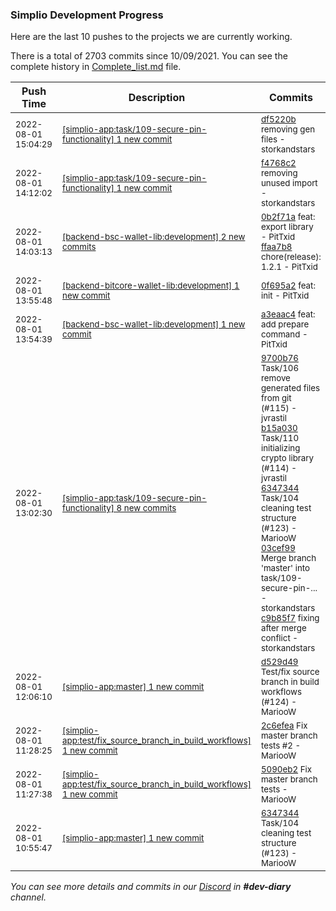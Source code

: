 
### Simplio Development Progress

Here are the last 10 pushes to the projects we are currently working.

There is a total of 2703 commits since 10/09/2021. You can see the complete history in
 [Complete_list.md](Complete_list.md) file.

| Push Time | Description | Commits |
| --- | --- | --- |
| <sub>2022-08-01 15:04:29</sub> | <sub>[[simplio-app:task/109\-secure\-pin\-functionality] 1 new commit](https://github.com/SimplioOfficial/simplio-app/commit/df5220b556f7df94cc1449478d0255bd4aaec3f9)</sub> | <sub>[df5220b](https://github.com/SimplioOfficial/simplio-app/commit/df5220b556f7df94cc1449478d0255bd4aaec3f9) removing gen files - storkandstars</sub> |
| <sub>2022-08-01 14:12:02</sub> | <sub>[[simplio-app:task/109\-secure\-pin\-functionality] 1 new commit](https://github.com/SimplioOfficial/simplio-app/commit/f4768c29fdc87bc6c8e4074db09c996ddc91e4bc)</sub> | <sub>[f4768c2](https://github.com/SimplioOfficial/simplio-app/commit/f4768c29fdc87bc6c8e4074db09c996ddc91e4bc) removing unused import - storkandstars</sub> |
| <sub>2022-08-01 14:03:13</sub> | <sub>[[backend-bsc-wallet-lib:development] 2 new commits](https://github.com/SimplioOfficial/backend-bsc-wallet-lib/compare/a3eaac4404c1...ffaa7b86841c)</sub> | <sub>[0b2f71a](https://github.com/SimplioOfficial/backend-bsc-wallet-lib/commit/0b2f71ab065e8b45ffcea8474fce0e34b87f4d2c) feat: export library - PitTxid<br>[ffaa7b8](https://github.com/SimplioOfficial/backend-bsc-wallet-lib/commit/ffaa7b86841c74ce8e2682dc6156b8c4a5a53c6b) chore(release): 1.2.1 - PitTxid</sub> |
| <sub>2022-08-01 13:55:48</sub> | <sub>[[backend-bitcore-wallet-lib:development] 1 new commit](https://github.com/SimplioOfficial/backend-bitcore-wallet-lib/commit/0f695a2514caec45be815937cb7e2b352b833399)</sub> | <sub>[0f695a2](https://github.com/SimplioOfficial/backend-bitcore-wallet-lib/commit/0f695a2514caec45be815937cb7e2b352b833399) feat: init - PitTxid</sub> |
| <sub>2022-08-01 13:54:39</sub> | <sub>[[backend-bsc-wallet-lib:development] 1 new commit](https://github.com/SimplioOfficial/backend-bsc-wallet-lib/commit/a3eaac4404c1ea619c7ab06eb94b4c19f30324d6)</sub> | <sub>[a3eaac4](https://github.com/SimplioOfficial/backend-bsc-wallet-lib/commit/a3eaac4404c1ea619c7ab06eb94b4c19f30324d6) feat: add prepare command - PitTxid</sub> |
| <sub>2022-08-01 13:02:30</sub> | <sub>[[simplio-app:task/109\-secure\-pin\-functionality] 8 new commits](https://github.com/SimplioOfficial/simplio-app/compare/b8fd4db3e53c...937565f6cfb9)</sub> | <sub>[9700b76](https://github.com/SimplioOfficial/simplio-app/commit/9700b76d1c37bde6e74fafeb60d57a9959b2ffaf) Task/106 remove generated files from git (#115) - jvrastil<br>[b15a030](https://github.com/SimplioOfficial/simplio-app/commit/b15a030a262e2046ce71f99b72cc8376423aaa1c) Task/110 initializing crypto library (#114) - jvrastil<br>[6347344](https://github.com/SimplioOfficial/simplio-app/commit/6347344dc9696cb88e40410c83ffe5d04015bafc) Task/104 cleaning test structure (#123) - MariooW<br>[03cef99](https://github.com/SimplioOfficial/simplio-app/commit/03cef9944ce4e36d7bc9f53a0a2024db12b945ae) Merge branch 'master' into task/109-secure-pin-... - storkandstars<br>[c9b85f7](https://github.com/SimplioOfficial/simplio-app/commit/c9b85f72246c0fe8aec611ac105ecedbf62638fb) fixing after merge conflict - storkandstars</sub> |
| <sub>2022-08-01 12:06:10</sub> | <sub>[[simplio-app:master] 1 new commit](https://github.com/SimplioOfficial/simplio-app/commit/d529d4983908adcad411c4ead03189c7b378d794)</sub> | <sub>[d529d49](https://github.com/SimplioOfficial/simplio-app/commit/d529d4983908adcad411c4ead03189c7b378d794) Test/fix source branch in build workflows (#124) - MariooW</sub> |
| <sub>2022-08-01 11:28:25</sub> | <sub>[[simplio-app:test/fix\_source\_branch\_in\_build\_workflows] 1 new commit](https://github.com/SimplioOfficial/simplio-app/commit/2c6efeaf2e7b18d35ab5e62a69f7046b5f0d099e)</sub> | <sub>[2c6efea](https://github.com/SimplioOfficial/simplio-app/commit/2c6efeaf2e7b18d35ab5e62a69f7046b5f0d099e) Fix master branch tests #2 - MariooW</sub> |
| <sub>2022-08-01 11:27:38</sub> | <sub>[[simplio-app:test/fix\_source\_branch\_in\_build\_workflows] 1 new commit](https://github.com/SimplioOfficial/simplio-app/commit/5090eb27e64d59e4d08b97a49e13056f99228328)</sub> | <sub>[5090eb2](https://github.com/SimplioOfficial/simplio-app/commit/5090eb27e64d59e4d08b97a49e13056f99228328) Fix master branch tests - MariooW</sub> |
| <sub>2022-08-01 10:55:47</sub> | <sub>[[simplio-app:master] 1 new commit](https://github.com/SimplioOfficial/simplio-app/commit/6347344dc9696cb88e40410c83ffe5d04015bafc)</sub> | <sub>[6347344](https://github.com/SimplioOfficial/simplio-app/commit/6347344dc9696cb88e40410c83ffe5d04015bafc) Task/104 cleaning test structure (#123) - MariooW</sub> |

_You can see more details and commits in our [Discord](https://discord.gg/aKhjuwZmdP) in **#dev-diary** channel._

